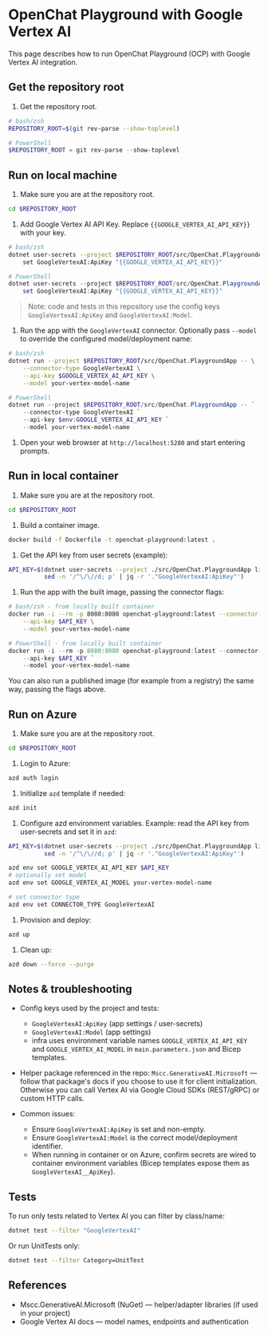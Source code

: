 # OpenChat Playground with Google Vertex AI

This page describes how to run OpenChat Playground (OCP) with Google Vertex AI integration.

## Get the repository root

1. Get the repository root.

```bash
# bash/zsh
REPOSITORY_ROOT=$(git rev-parse --show-toplevel)
```

```powershell
# PowerShell
$REPOSITORY_ROOT = git rev-parse --show-toplevel
```

## Run on local machine

1. Make sure you are at the repository root.

```bash
cd $REPOSITORY_ROOT
```

1. Add Google Vertex AI API Key. Replace `{{GOOGLE_VERTEX_AI_API_KEY}}` with your key.

```bash
# bash/zsh
dotnet user-secrets --project $REPOSITORY_ROOT/src/OpenChat.PlaygroundApp \
    set GoogleVertexAI:ApiKey "{{GOOGLE_VERTEX_AI_API_KEY}}"
```

```powershell
# PowerShell
dotnet user-secrets --project $REPOSITORY_ROOT/src/OpenChat.PlaygroundApp `
    set GoogleVertexAI:ApiKey "{{GOOGLE_VERTEX_AI_API_KEY}}"
```

> Note: code and tests in this repository use the config keys `GoogleVertexAI:ApiKey` and `GoogleVertexAI:Model`.

1. Run the app with the `GoogleVertexAI` connector. Optionally pass `--model` to override the configured model/deployment name:

```bash
# bash/zsh
dotnet run --project $REPOSITORY_ROOT/src/OpenChat.PlaygroundApp -- \
    --connector-type GoogleVertexAI \
    --api-key $GOOGLE_VERTEX_AI_API_KEY \
    --model your-vertex-model-name
```

```powershell
# PowerShell
dotnet run --project $REPOSITORY_ROOT/src/OpenChat.PlaygroundApp -- `
    --connector-type GoogleVertexAI `
    --api-key $env:GOOGLE_VERTEX_AI_API_KEY `
    --model your-vertex-model-name
```

1. Open your web browser at `http://localhost:5280` and start entering prompts.

## Run in local container

1. Make sure you are at the repository root.

```bash
cd $REPOSITORY_ROOT
```

1. Build a container image.

```bash
docker build -f Dockerfile -t openchat-playground:latest .
```

1. Get the API key from user secrets (example):

```bash
API_KEY=$(dotnet user-secrets --project ./src/OpenChat.PlaygroundApp list --json | \
          sed -n '/^\/\//d; p' | jq -r '."GoogleVertexAI:ApiKey"')
```

1. Run the app with the built image, passing the connector flags:

```bash
# bash/zsh - from locally built container
docker run -i --rm -p 8080:8080 openchat-playground:latest --connector-type GoogleVertexAI \
    --api-key $API_KEY \
    --model your-vertex-model-name
```

```powershell
# PowerShell - from locally built container
docker run -i --rm -p 8080:8080 openchat-playground:latest --connector-type GoogleVertexAI `
    --api-key $API_KEY `
    --model your-vertex-model-name
```

You can also run a published image (for example from a registry) the same way, passing the flags above.

## Run on Azure

1. Make sure you are at the repository root.

```bash
cd $REPOSITORY_ROOT
```

1. Login to Azure:

```bash
azd auth login
```

1. Initialize `azd` template if needed:

```bash
azd init
```

1. Configure azd environment variables. Example: read the API key from user-secrets and set it in `azd`:

```bash
API_KEY=$(dotnet user-secrets --project ./src/OpenChat.PlaygroundApp list --json | \
          sed -n '/^\/\//d; p' | jq -r '."GoogleVertexAI:ApiKey"')

azd env set GOOGLE_VERTEX_AI_API_KEY $API_KEY
# optionally set model
azd env set GOOGLE_VERTEX_AI_MODEL your-vertex-model-name

# set connector type
azd env set CONNECTOR_TYPE GoogleVertexAI
```

1. Provision and deploy:

```bash
azd up
```

1. Clean up:

```bash
azd down --force --purge
```

## Notes & troubleshooting

- Config keys used by the project and tests:
  - `GoogleVertexAI:ApiKey` (app settings / user-secrets)
  - `GoogleVertexAI:Model` (app settings)
  - infra uses environment variable names `GOOGLE_VERTEX_AI_API_KEY` and `GOOGLE_VERTEX_AI_MODEL` in `main.parameters.json` and Bicep templates.

- Helper package referenced in the repo: `Mscc.GenerativeAI.Microsoft` — follow that package's docs if you choose to use it for client initialization. Otherwise you can call Vertex AI via Google Cloud SDKs (REST/gRPC) or custom HTTP calls.

- Common issues:
  - Ensure `GoogleVertexAI:ApiKey` is set and non-empty.
  - Ensure `GoogleVertexAI:Model` is the correct model/deployment identifier.
  - When running in container or on Azure, confirm secrets are wired to container environment variables (Bicep templates expose them as `GoogleVertexAI__ApiKey`).

## Tests

To run only tests related to Vertex AI you can filter by class/name:

```bash
dotnet test --filter "GoogleVertexAI"
```

Or run UnitTests only:

```bash
dotnet test --filter Category=UnitTest
```

## References

- Mscc.GenerativeAI.Microsoft (NuGet) — helper/adapter libraries (if used in your project)
- Google Vertex AI docs — model names, endpoints and authentication
